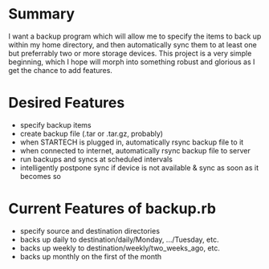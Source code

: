 Summary
=================================

I want a backup program which will allow me to specify the items to back up within my home directory, and then automatically sync them to at least one but preferrably two or more storage devices. This project is a very simple beginning, which I hope will morph into something robust and glorious as I get the chance to add features.

Desired Features
=================================

* specify backup items
* create backup file (.tar or .tar.gz, probably)
* when STARTECH is plugged in, automatically rsync backup file to it
* when connected to internet, automatically rsync backup file to server
* run  backups and syncs at scheduled intervals
* intelligently postpone sync if device is not available & sync as soon as it becomes so

Current Features of backup.rb
=================================

* specify source and destination directories
* backs up daily to destination/daily/Monday, .../Tuesday, etc.
* backs up weekly to destination/weekly/two_weeks_ago, etc.
* backs up monthly on the first of the month
